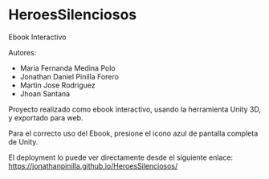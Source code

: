 # HeroesSilenciosos
Ebook Interactivo

Autores: 
  - Maria Fernanda Medina Polo
  - Jonathan Daniel Pinilla Forero
  - Martin Jose Rodriguez
  - Jhoan Santana

Proyecto realizado como ebook interactivo, usando la herramienta Unity 3D, y exportado para web.

Para el correcto uso del Ebook, presione el icono azul de pantalla completa de Unity.

El deployment lo puede ver directamente desde el siguiente enlace: https://jonathanpinilla.github.io/HeroesSilenciosos/
